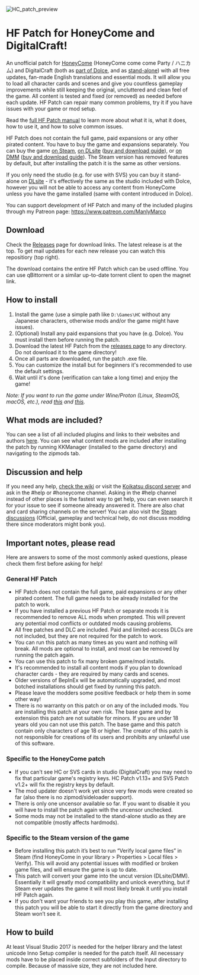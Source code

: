 ![HC_patch_preview](https://github.com/ManlyMarco/HC-HF_Patch/assets/39247311/f8f4e44e-28d8-46e0-be9f-e6c0877a983f)

# HF Patch for HoneyCome and DigitalCraft!
An unofficial patch for [HoneyCome](https://www.illgames.jp/product/honeycome/) (HoneyCome come come Party / ハニカム) and DigitalCraft (both as [part of Dolce](https://www.illgames.jp/product/honeycome_dolce/digitalcraft.php), and as [stand-alone](https://www.illgames.jp/product/digitalcraft_plain/)) with all free updates, fan-made English translations and essential mods. It will allow you to load all character cards and scenes and give you countless gameplay improvements while still keeping the original, uncluttered and clean feel of the game. All content is tested and fixed (or removed) as needed before each update. HF Patch can repair many common problems, try it if you have issues with your game or mod setup.

Read the [full HF Patch manual](https://gist.github.com/ManlyMarco/31b78470b8e190686c7ed9686c237e3f) to learn more about what it is, what it does, how to use it, and how to solve common issues.

HF Patch does not contain the full game, paid expansions or any other pirated content. You have to buy the game and expansions separately. You can buy the game [on Steam](https://store.steampowered.com/app/2543370/HoneyCome_come_come_party/), [on DLsite](https://www.dlsite.com/pro/work/=/product_id/VJ01000785.html) ([buy and download guide](https://youtu.be/gXhEcizjOLg)), or [on DMM](https://dlsoft.dmm.co.jp/detail/illgames_0001/) ([buy and download guide](https://youtu.be/SJ9OXedO3qI)). The Steam version has removed features by default, but after installing the patch it is the same as other versions.

If you only need the studio (e.g. for use with SVS) you can buy it stand-alone on [DLsite](https://www.dlsite.com/soft/work/=/product_id/VJ01002912.html) - it's effectively the same as the studio included with Dolce, however you will not be able to access any content from HoneyCome unless you have the game installed (same with content introduced in Dolce).

You can support development of HF Patch and many of the included plugins through my Patreon page: https://www.patreon.com/ManlyMarco

## Download
Check the [Releases](https://github.com/ManlyMarco/HC-HF_Patch/releases) page for download links. The latest release is at the top. To get mail updates for each new release you can watch this repositiory (top right).

The download contains the entire HF Patch which can be used offline. You can use qBittorrent or a similar up-to-date torrent client to open the magnet link.

## How to install
1. Install the game (use a simple path like `D:\Games\HC` without any Japanese characters, otherwise mods and/or the game might have issues).
2. (Optional) Install any paid expansions that you have (e.g. Dolce). You must install them before running the patch.
3. Download the latest HF Patch from the [releases page](https://github.com/ManlyMarco/HC-HF_Patch/releases) to any directory. Do not download it to the game directory!
4. Once all parts are downloaded, run the patch .exe file.
5. You can customize the install but for beginners it's recommended to use the default settings.
6. Wait until it's done (verification can take a long time) and enjoy the game!

*Note: If you want to run the game under Wine/Proton (Linux, SteamOS, macOS, etc.), read [this](https://github.com/Mantas-2155X/illusion-wine-guide) and [this](https://docs.bepinex.dev/articles/advanced/proton_wine.html).*

## What mods are included?
You can see a list of all included plugins and links to their websites and authors [here](https://github.com/ManlyMarco/HC-HF_Patch/blob/master/Plugin%20Readme.md). You can see what content mods are included after installing the patch by running KKManager (installed to the game directory) and navigating to the zipmods tab.

## Discussion and help
If you need any help, [check the wiki](https://wiki.anime-sharing.com/hgames/index.php?title=HoneyCome) or visit the [Koikatsu discord server](https://discord.gg/hevygx6) and ask in the #help or #honeycome channel. Asking in the #help channel instead of other places is the fastest way to get help, you can even search it for your issue to see if someone already answered it. There are also chat and card sharing channels on the server! You can also visit the [Steam discussions](https://steamcommunity.com/app/2543370/discussions/) (Official, gameplay and technical help, do not discuss modding there since moderators might bonk you).

## Important notes, please read
Here are answers to some of the most commonly asked questions, please check them first before asking for help!

### General HF Patch
- HF Patch does not contain the full game, paid expansions or any other pirated content. The full game needs to be already installed for the patch to work.
- If you have installed a previous HF Patch or separate mods it is recommended to remove ALL mods when prompted. This will prevent any potential mod conflicts or outdated mods causing problems.
- All free patches and DLC are included. Paid and limited-access DLCs are not included, but they are not required for the patch to work. 
- You can run this patch as many times as you want and nothing will break. All mods are optional to install, and most can be removed by running the patch again.
- You can use this patch to fix many broken game/mod installs.
- It's recommended to install all content mods if you plan to download character cards - they are required by many cards and scenes.
- Older versions of BepInEx will be automatically upgraded, and most botched installations should get fixed by running this patch.
- Please leave the modders some positive feedback or help them in some other way!
- There is no warranty on this patch or on any of the included mods. You are installing this patch at your own risk. The base game and by extension this patch are not suitable for minors. If you are under 18 years old you can not use this patch. The base game and this patch contain only characters of age 18 or higher. The creator of this patch is not responsible for creations of its users and prohibits any unlawful use of this software.

### Specific to the HoneyCome patch
- If you can't see HC or SVS cards in studio (DigitalCraft) you may need to fix that particular game's registry keys. HC Patch v1.13+ and SVS Patch v1.2+ will fix the registry keys by default.
- The mod updater doesn't work yet since very few mods were created so far (also there is no zipmod/sideloader support).
- There is only one uncensor available so far. If you want to disable it you will have to install the patch again with the uncensor unchecked.
- Some mods may not be installed to the stand-alone studio as they are not compatible (mostly affects hardmods).

### Specific to the Steam version of the game
- Before installing this patch it’s best to run “Verify local game files” in Steam (find HoneyCome in your library > Properties > Local files > Verify). This will avoid any potential issues with modified or broken game files, and will ensure the game is up to date.
- This patch will convert your game into the uncut version (DLsite/DMM). Essentially it will greatly mod compatibility and unlock everything, but if Steam ever updates the game it will most likely break it until you install HF Patch again.
- If you don’t want your friends to see you play this game, after installing this patch you will be able to start it directly from the game directory and Steam won’t see it.

## How to build
At least Visual Studio 2017 is needed for the helper library and the latest unicode Inno Setup compiler is needed for the patch itself. All necessary mods have to be placed inside correct subfolders of the Input directory to compile. Because of massive size, they are not included here.
